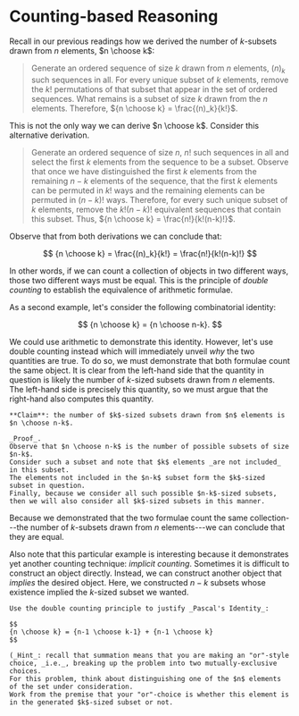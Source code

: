 # Counting-based Reasoning

Recall in our previous readings how we derived the number of $k$-subsets drawn from $n$ elements, $n \choose k$:

> Generate an ordered sequence of size $k$ drawn from $n$ elements, $(n)_k$ such sequences in all.
> For every unique subset of $k$ elements, remove the $k!$ permutations of that subset that appear in the set of ordered sequences.
> What remains is a subset of size $k$ drawn from the $n$ elements.
> Therefore, ${n \choose k} = \frac{(n)_k}{k!}$.

This is not the only way we can derive $n \choose k$.
Consider this alternative derivation.

> Generate an ordered sequence of size $n$, $n!$ such sequences in all and select the first $k$ elements from the sequence to be a subset.
> Observe that once we have distinguished the first $k$ elements from the remaining $n-k$ elements of the sequence, that the first $k$ elements can be permuted in $k!$ ways and the remaining elements can be permuted in $(n-k)!$ ways.
> Therefore, for every such unique subset of $k$ elements, remove the $k!(n-k)!$ equivalent sequences that contain this subset.
> Thus, ${n \choose k} = \frac{n!}{k!(n-k)!}$.

Observe that from both derivations we can conclude that:

$$
{n \choose k} = \frac{(n)_k}{k!} = \frac{n!}{k!(n-k)!}
$$

In other words, if we can count a collection of objects in two different ways, those two different ways must be equal.
This is the principle of _double counting_ to establish the equivalence of arithmetic formulae.

As a second example, let's consider the following combinatorial identity:

$$
{n \choose k} = {n \choose n-k}.
$$

We could use arithmetic to demonstrate this identity.
However, let's use double counting instead which will immediately unveil _why_ the two quantities are true.
To do so, we must demonstrate that both formulae count the same object.
It is clear from the left-hand side that the quantity in question is likely the number of $k$-sized subsets drawn from $n$ elements.
The left-hand side is precisely this quantity, so we must argue that the right-hand also computes this quantity.

~~~admonish check title="Proof"
**Claim**: the number of $k$-sized subsets drawn from $n$ elements is $n \choose n-k$.

_Proof_.
Observe that $n \choose n-k$ is the number of possible subsets of size $n-k$.
Consider such a subset and note that $k$ elements _are not included_ in this subset.
The elements not included in the $n-k$ subset form the $k$-sized subset in question.
Finally, because we consider all such possible $n-k$-sized subsets, then we will also consider all $k$-sized subsets in this manner.
~~~

Because we demonstrated that the two formulae count the same collection---the number of $k$-subsets drawn from $n$ elements---we can conclude that they are equal.

Also note that this particular example is interesting because it demonstrates yet another counting technique: _implicit counting_.
Sometimes it is difficult to construct an object directly.
Instead, we can construct another object that _implies_ the desired object.
Here, we constructed $n-k$ subsets whose existence implied the $k$-sized subset we wanted.

~~~admonish problem title="Exercise (The One-two Punch, ‡)"
Use the double counting principle to justify _Pascal's Identity_:

$$
{n \choose k} = {n-1 \choose k-1} + {n-1 \choose k}
$$

(_Hint_: recall that summation means that you are making an "or"-style choice, _i.e._, breaking up the problem into two mutually-exclusive choices.
For this problem, think about distinguishing one of the $n$ elements of the set under consideration.
Work from the premise that your "or"-choice is whether this element is in the generated $k$-sized subset or not.
~~~
